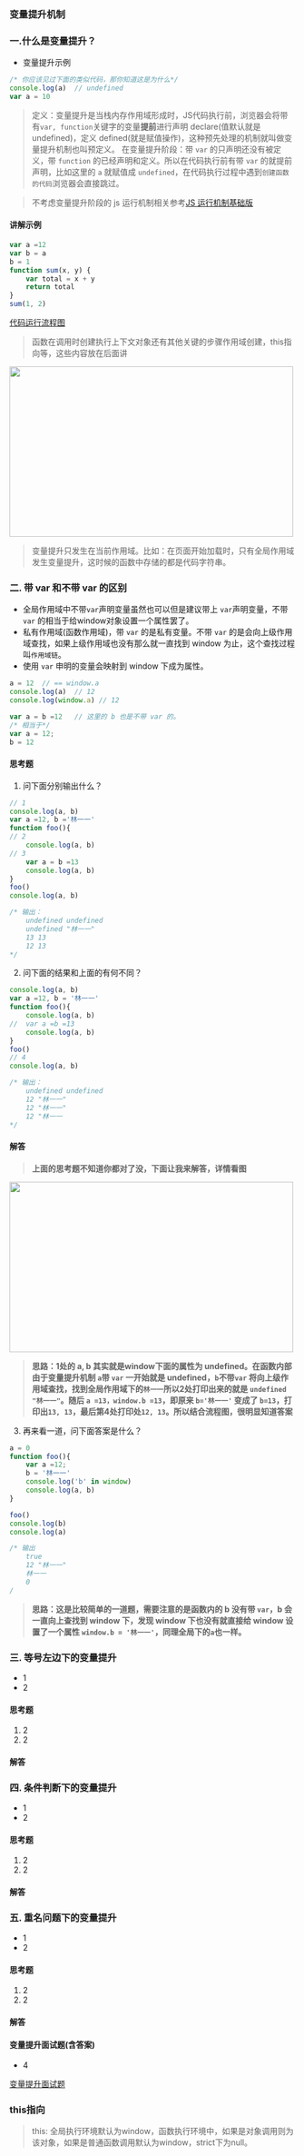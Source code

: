 ### 变量提升机制
### 一.什么是变量提升？
* 变量提升示例
``` js  
/* 你应该见过下面的类似代码，那你知道这是为什么*/
console.log(a)  // undefined
var a = 10
``` 
> 定义：变量提升是当栈内存作用域形成时，JS代码执行前，浏览器会将带有`var, function`关键字的变量**提前**进行声明 declare(值默认就是 undefined)，定义 defined(就是赋值操作)，这种预先处理的机制就叫做变量提升机制也叫预定义。
在变量提升阶段：带 `var` 的只声明还没有被定义，带 `function` 的已经声明和定义。所以在代码执行前有带 `var` 的就提前声明，比如这里的 `a` 就赋值成 `undefined`，在代码执行过程中遇到`创建函数的代码`浏览器会直接跳过。
 
> 不考虑变量提升阶段的 js 运行机制相关参考[JS 运行机制基础版](https://juejin.cn/post/6926729456790798343)
#### 讲解示例
``` js
var a =12
var b = a
b = 1
function sum(x, y) {
    var total = x + y
    return total
}
sum(1, 2)
```
[代码运行流程图](./img/JS代码变量提升流程图.jpg)
> 函数在调用时创建执行上下文对象还有其他关键的步骤作用域创建，this指向等，这些内容放在后面讲

<img src="https://github.com/lurenacm/againJS/blob/main/js/JS%E4%B8%89%E5%BA%A7%E5%A4%A7%E5%B1%B1%E7%B3%BB%E5%88%97/2%E4%BD%9C%E7%94%A8%E5%9F%9F%E5%92%8C%E9%97%AD%E5%8C%85/img/JS%E4%BB%A3%E7%A0%81%E5%8F%98%E9%87%8F%E6%8F%90%E5%8D%87%E6%B5%81%E7%A8%8B%E5%9B%BE.jpg" width="500px" height="300px">

> 变量提升只发生在当前作用域。比如：在页面开始加载时，只有全局作用域发生变量提升，这时候的函数中存储的都是代码字符串。
 
### 二. 带 var 和不带 var 的区别
* 全局作用域中不带`var`声明变量虽然也可以但是建议带上 `var`声明变量，不带 `var` 的相当于给window对象设置一个属性罢了。
* 私有作用域(函数作用域)，带 `var` 的是私有变量。不带 `var` 的是会向上级作用域查找，如果上级作用域也没有那么就一直找到 window 为止，这个查找过程叫`作用域链`。
* 使用 `var` 申明的变量会映射到 window 下成为属性。
``` js
a = 12  // == window.a
console.log(a)  // 12
console.log(window.a) // 12

var a = b =12   // 这里的 b 也是不带 var 的。
/* 相当于*/
var a = 12;
b = 12
```
#### 思考题
1. 问下面分别输出什么？
``` js
// 1
console.log(a, b)
var a =12, b ='林一一'
function foo(){
// 2
    console.log(a, b)
// 3
    var a = b =13
    console.log(a, b)
}
foo()
console.log(a, b)

/* 输出：
    undefined undefined
    undefined "林一一"
    13 13
    12 13
*/
```
2. 问下面的结果和上面的有何不同？
``` js
console.log(a, b)
var a =12, b = '林一一'
function foo(){
    console.log(a, b)
//  var a =b =13
    console.log(a, b)
}
foo()
// 4
console.log(a, b)

/* 输出：
    undefined undefined
    12 "林一一"
    12 "林一一"
    12 "林一一
*/
``` 
#### 解答
> __上面的思考题不知道你都对了没，下面让我来解答，详情看图__
[](./img/sikaotisc.jpg)

<img src="" width="500px" height="300px">

> __思路：1处的 a, b 其实就是window下面的属性为 undefined。在函数内部由于变量提升机制 `a`带 `var` 一开始就是 undefined，`b`不带`var` 将向上级作用域查找，找到全局作用域下的`林一一`所以2处打印出来的就是 `undefined "林一一"`。随后 `a =13，window.b =13`，即原来 `b='林一一'` 变成了 `b=13`，打印出`13, 13`，最后第4处打印处`12, 13`。所以结合流程图，很明显知道答案__

3. 再来看一道，问下面答案是什么？
``` js
a = 0
function foo(){
    var a =12;
    b = '林一一'
    console.log('b' in window)
    console.log(a, b)
}

foo()
console.log(b)
console.log(a)

/* 输出
    true
    12 "林一一"
    林一一
    0
/
```
> __思路：这是比较简单的一道题，需要注意的是函数内的 b 没有带 `var`，b 会一直向上查找到 window 下，发现 window 下也没有就直接给 window 设置了一个属性 `window.b = '林一一'`，同理全局下的`a`也一样。__

### 三. 等号左边下的变量提升
* 1
* 2

#### 思考题
1. 2
2. 2


#### 解答
>


### 四. 条件判断下的变量提升
* 1
* 2

#### 思考题
1. 2
2. 2


#### 解答
>


### 五. 重名问题下的变量提升
* 1
* 2

#### 思考题
1. 2
2. 2


#### 解答
>


#### 变量提升面试题(含答案)
* 4

[变量提升面试题](http://www.srcmini.com/939.html)

### this指向
> this: 全局执行环境默认为window，函数执行环境中，如果是对象调用则为该对象，如果是普通函数调用默认为window，strict下为null。
